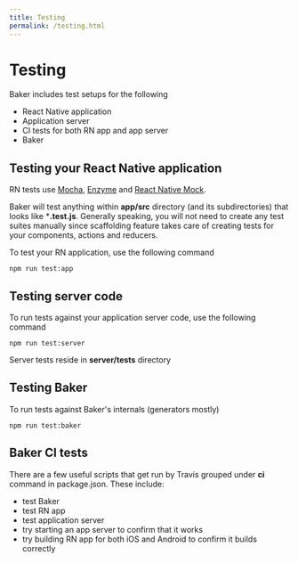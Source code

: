 ```yaml
---
title: Testing
permalink: /testing.html
---
```

# Testing

Baker includes test setups for the following 
 
- React Native application
- Application server
- CI tests for both RN app and app server 
- Baker

## Testing your React Native application

RN tests use [Mocha](https://github.com/mochajs/mocha), [Enzyme](https://github.com/airbnb/enzyme) and [React Native Mock](https://github.com/lelandrichardson/react-native-mock). 

Baker will test anything within **app/src** directory (and its subdirectories) that looks like ***.test.js**. Generally speaking, you will not need to create any test suites manually since scaffolding feature takes care of creating tests for your components, actions and reducers.

To test your RN application, use the following command

```
npm run test:app
```

## Testing server code

To run tests against your application server code, use the following command

```
npm run test:server
```

Server tests reside in **server/tests** directory

## Testing Baker

To run tests against Baker's internals (generators mostly)

```
npm run test:baker
```

## Baker CI tests

There are a few useful scripts that get run by Travis grouped under **ci** command in package.json. These include:

- test Baker
- test RN app
- test application server
- try starting an app server to confirm that it works
- try building RN app for both iOS and Android to confirm it builds correctly    